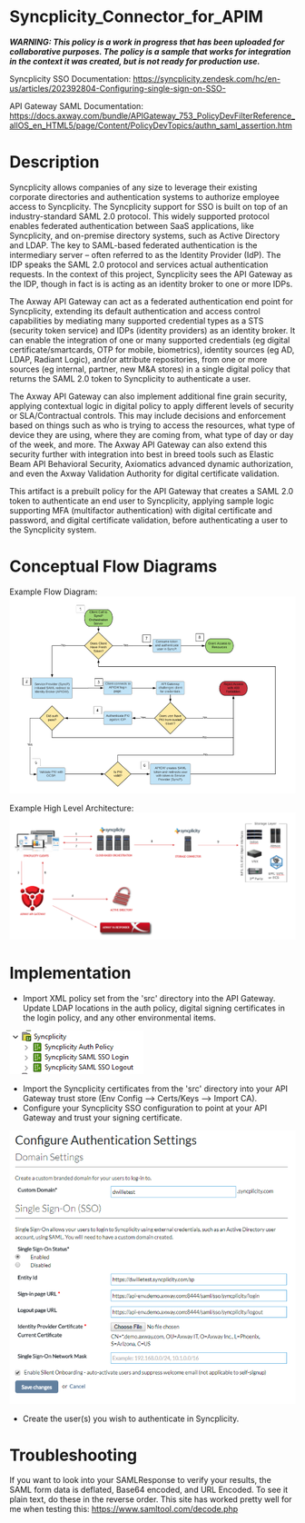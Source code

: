 # Syncplicity_Connector_for_APIM

***WARNING: This policy is a work in progress that has been uploaded for collaborative purposes. The policy is a sample that works for integration in the context it was created, but is not ready for production use.***

Syncplicity SSO Documentation:
https://syncplicity.zendesk.com/hc/en-us/articles/202392804-Configuring-single-sign-on-SSO-

API Gateway SAML Documentation:
https://docs.axway.com/bundle/APIGateway_753_PolicyDevFilterReference_allOS_en_HTML5/page/Content/PolicyDevTopics/authn_saml_assertion.htm

# Description

Syncplicity allows companies of any size to leverage their existing corporate directories and authentication systems to authorize employee access to Syncplicity. The Syncplicity support for SSO is built on top of an industry-standard SAML 2.0 protocol. This widely supported protocol enables federated authentication between SaaS applications, like Syncplicity, and on-premise directory systems, such as Active Directory and LDAP. The key to SAML-based federated authentication is the intermediary server – often referred to as the Identity Provider (IdP). The IDP speaks the SAML 2.0 protocol and services actual authentication requests. In the context of this project, Syncplicity sees the API Gateway as the IDP, though in fact is is acting as an identity broker to one or more IDPs.

The Axway API Gateway can act as a federated authentication end point for Syncplicity, extending its default authentication and access control capabilities by mediating many supported credential types as a STS (security token service) and IDPs (identity providers) as an identity broker. It can enable the integration of one or many supported credentials (eg digital certificate/smartcards, OTP for mobile, biometrics), identity sources (eg AD, LDAP, Radiant Logic), and/or attribute repositories, from one or more sources (eg internal, partner, new M&A stores) in a single digital policy that returns the SAML 2.0 token to Syncplicity to authenticate a user.

The Axway API Gateway can also implement additional fine grain security, applying contextual logic in digital policy to apply different levels of security or SLA/Contractual controls. This may include decisions and enforcement based on things such as who is trying to access the resources, what type of device they are using, where they are coming from, what type of day or day of the week, and more. The Axway API Gateway can also extend this security further with integration into best in breed tools such as Elastic Beam API Behavioral Security, Axiomatics advanced dynamic authorization, and even the Axway Validation Authority for digital certificate validation.

This artifact is a prebuilt policy for the API Gateway that creates a SAML 2.0 token to authenticate an end user to Syncplicity, applying sample logic supporting MFA (multifactor authentication) with digital certificate and password, and digital certificate validation, before authenticating a user to the Syncplicity system.

# Conceptual Flow Diagrams

Example Flow Diagram:
![alt text](src/images/flowDiagram.PNG "Syncplicity + APIGW Flow Diagram")

Example High Level Architecture:
![alt text](src/images/flowArchitecture.PNG "High Level Architecture")

# Implementation

- Import XML policy set from the 'src' directory into the API Gateway. Update LDAP locations in the auth policy, digital signing certificates in the login policy, and any other environmental items.

![alt text](src/images/apiPolicy.PNG "Syncplicity Policy Set")

- Import the Syncplicity certificates from the 'src' directory into your API Gateway trust store (Env Config --> Certs/Keys --> Import CA).
- Configure your Syncplicity SSO configuration to point at your API Gateway and trust your signing certificate.

![alt text](src/images/syncpConfig.PNG "Syncplicity Config")

- Create the user(s) you wish to authenticate in Syncplicity.

# Troubleshooting

If you want to look into your SAMLResponse to verify your results, the SAML form data is deflated, Base64 encoded, and URL Encoded. To see it plain text, do these in the reverse order. This site has worked pretty well for me when testing this: https://www.samltool.com/decode.php
